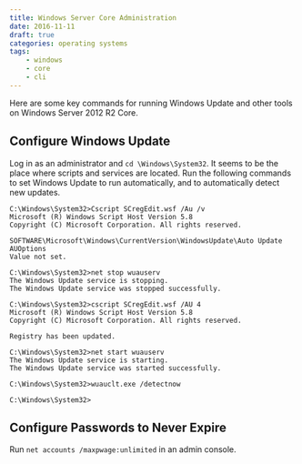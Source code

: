 ```yaml
---
title: Windows Server Core Administration
date: 2016-11-11
draft: true
categories: operating systems
tags:
    - windows
    - core
    - cli
---
```


Here are some key commands for running Windows Update and other tools on Windows Server 2012 R2 Core.

<!--more-->

## Configure Windows Update
Log in as an administrator and `cd \Windows\System32`. It seems to be the place where scripts and services are located. Run the following commands to set Windows Update to run automatically, and to automatically detect new updates.

```terminal
C:\Windows\System32>Cscript SCregEdit.wsf /Au /v
Microsoft (R) Windows Script Host Version 5.8
Copyright (C) Microsoft Corporation. All rights reserved.

SOFTWARE\Microsoft\Windows\CurrentVersion\WindowsUpdate\Auto Update AUOptions
Value not set.

C:\Windows\System32>net stop wuauserv
The Windows Update service is stopping.
The Windows Update service was stopped successfully.

C:\Windows\System32>cscript SCregEdit.wsf /AU 4
Microsoft (R) Windows Script Host Version 5.8
Copyright (C) Microsoft Corporation. All rights reserved.

Registry has been updated.

C:\Windows\System32>net start wuauserv
The Windows Update service is starting.
The Windows Update service was started successfully.

C:\Windows\System32>wuauclt.exe /detectnow

C:\Windows\System32>
```

## Configure Passwords to Never Expire
Run `net accounts /maxpwage:unlimited` in an admin console.
